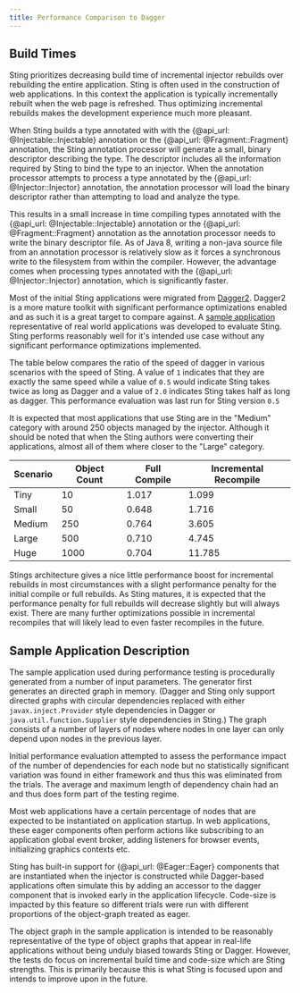 ```yaml
---
title: Performance Comparison to Dagger
---
```


## Build Times

Sting prioritizes decreasing build time of incremental injector rebuilds over rebuilding the entire
application. Sting is often used in the construction of web applications. In this context the application
is typically incrementally rebuilt when the web page is refreshed. Thus optimizing incremental rebuilds
makes the development experience much more pleasant.

When Sting builds a type annotated with with the {@api_url: @Injectable::Injectable} annotation
or the {@api_url: @Fragment::Fragment} annotation, the Sting annotation processor will generate a small, binary
descriptor describing the type. The descriptor includes all the information required by Sting to bind the
type to an injector. When the annotation processor attempts to process a type annotated by the
{@api_url: @Injector::Injector} annotation, the annotation processor will load the binary descriptor rather
than attempting to load and analyze the type.

This results in a small increase in time compiling types annotated with the {@api_url: @Injectable::Injectable}
annotation or the {@api_url: @Fragment::Fragment} annotation as the annotation processor needs to write
the binary descriptor file. As of Java 8, writing a non-java source file from an annotation processor is
relatively slow as it forces a synchronous write to the filesystem from within the compiler. However, the
advantage comes when processing types annotated with the {@api_url: @Injector::Injector} annotation, which is
significantly faster.

Most of the initial Sting applications were migrated from [Dagger2](https://github.com/google/dagger). Dagger2
is a more mature toolkit with significant performance optimizations enabled and as such it is a great target
to compare against. A [sample application](#sample-application-description) representative of real world
applications was developed to evaluate Sting. Sting performs reasonably well for it's intended use case without
any significant performance optimizations implemented.

The table below compares the ratio of the speed of dagger in various scenarios with the speed of Sting. A value
of `1` indicates that they are exactly the same speed while a value of `0.5` would indicate Sting takes twice as
long as Dagger and a value of `2.0` indicates Sting takes half as long as dagger. This performance evaluation was
last run for Sting version `0.5`

It is expected that most applications that use Sting are in the "Medium" category with around 250 objects managed
by the injector. Although it should be noted that when the Sting authors were converting their applications, almost
all of them where closer to the "Large" category.

| Scenario | Object Count | Full Compile | Incremental Recompile |
|----------|--------------|--------------|-----------------------|
| Tiny     | 10           | 1.017        | 1.099                 |
| Small    | 50           | 0.648        | 1.716                 |
| Medium   | 250          | 0.764        | 3.605                 |
| Large    | 500          | 0.710        | 4.745                 |
| Huge     | 1000         | 0.704        | 11.785                |

Stings architecture gives a nice little performance boost for incremental rebuilds in most circumstances with a
slight performance penalty for the initial compile or full rebuilds. As Sting matures, it is expected that the
performance penalty for full rebuilds will decrease slightly but will always exist. There are many further
optimizations possible in incremental recompiles that will likely lead to even faster recompiles in the future.


## Sample Application Description

The sample application used during performance testing is procedurally generated from a number of input
parameters. The generator first generates an directed graph in memory. (Dagger and Sting only support directed
graphs with circular dependencies replaced with either `javax.inject.Provider` style dependencies in Dagger
or `java.util.function.Supplier` style dependencies in Sting.) The graph consists of a number of layers of nodes
where nodes in one layer can only depend upon nodes in the previous layer.

Initial performance evaluation attempted to assess the performance impact of the number of dependencies for each
node but no statistically significant variation was found in either framework and thus this was eliminated from
the trials. The average and maximum length of dependency chain had an and thus does form part of the testing regime.

Most web applications have a certain percentage of nodes that are expected to be instantiated on application
startup. In web applications, these eager components often perform actions like subscribing to an application
global event broker, adding listeners for browser events, initializing graphics contexts etc.

Sting has built-in support for {@api_url: @Eager::Eager} components that are instantiated when the
injector is constructed while Dagger-based applications often simulate this by adding an accessor to the dagger
component that is invoked early in the application lifecycle. Code-size is impacted by this feature so different
trials were run with different proportions of the object-graph treated as eager.

The object graph in the sample application is intended to be reasonably representative of the type of object
graphs that appear in real-life applications without being unduly biased towards Sting or Dagger. However, the
tests do focus on incremental build time and code-size which are Sting strengths. This is primarily because this
is what Sting is focused upon and intends to improve upon in the future.
